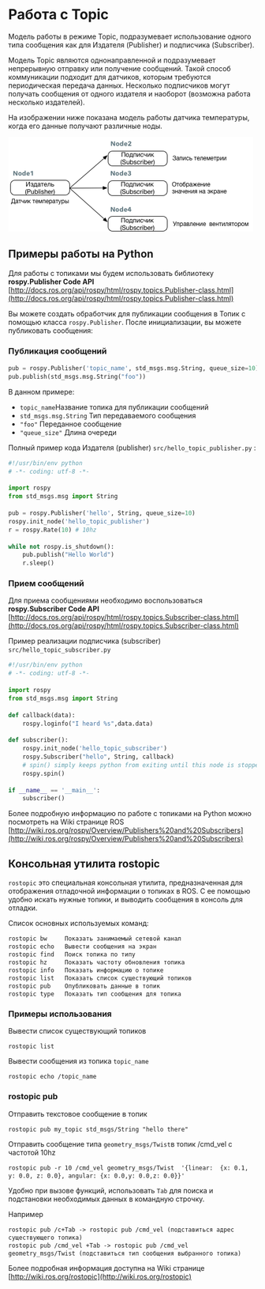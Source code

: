 # Работа с Topic

Модель работы в режиме Topic, подразумевает использование одного типа сообщения как для Издателя \(Publisher\) и подписчика \(Subscriber\).

Модель Topic являются однонаправленной и подразумевает непрерывную отправку или получение сообщений. Такой способ коммуникации подходит для датчиков, которым требуются периодическая передача данных. Несколько подписчиков могут получать сообщения от одного издателя и наоборот \(возможна работа несколько издателей\).

На изображении ниже показана модель работы датчика температуры, когда его данные получают различные ноды.

![](../.gitbook/assets/ros_topic.png)

## Примеры работы на Python

Для работы с топиками мы будем использовать библиотеку **rospy.Publisher Code API** [http://docs.ros.org/api/rospy/html/rospy.topics.Publisher-class.html](http://docs.ros.org/api/rospy/html/rospy.topics.Publisher-class.html)

Вы можете создать обработчик для публикации сообщения в Топик с помощью класса `rospy.Publisher`. После инициализации, вы можете публиковать сообщения:

### Публикация сообщений

```python
pub = rospy.Publisher('topic_name', std_msgs.msg.String, queue_size=10)
pub.publish(std_msgs.msg.String("foo"))
```

В данном примере:

* `topic_name`Название топика для публикации сообщений
* `std_msgs.msg.String` Тип передаваемого сообщения
* `"foo"` Переданное сообщение
* `"queue_size"` Длина очереди

Полный пример кода Издателя \(publisher\) `src/hello_topic_publisher.py` :

```python
#!/usr/bin/env python
# -*- coding: utf-8 -*-

import rospy
from std_msgs.msg import String

pub = rospy.Publisher('hello', String, queue_size=10)
rospy.init_node('hello_topic_publisher')
r = rospy.Rate(10) # 10hz

while not rospy.is_shutdown():
    pub.publish("Hello World")
    r.sleep()
```

### Прием сообщений

Для приема сообщениями необходимо воспользоваться **rospy.Subscriber Code API** [http://docs.ros.org/api/rospy/html/rospy.topics.Subscriber-class.html](http://docs.ros.org/api/rospy/html/rospy.topics.Subscriber-class.html)

Пример реализации подписчика \(subscriber\) `src/hello_topic_subscriber.py`

```python
#!/usr/bin/env python
# -*- coding: utf-8 -*-

import rospy
from std_msgs.msg import String

def callback(data):
    rospy.loginfo("I heard %s",data.data)

def subscriber():
    rospy.init_node('hello_topic_subscriber')
    rospy.Subscriber("hello", String, callback)
    # spin() simply keeps python from exiting until this node is stopped
    rospy.spin()

if __name__ == '__main__':
    subscriber()
```

Более подробную информацию по работе с топиками на Python можно посмотреть на Wiki странице ROS [http://wiki.ros.org/rospy/Overview/Publishers%20and%20Subscribers](http://wiki.ros.org/rospy/Overview/Publishers%20and%20Subscribers)

## Консольная утилита rostopic

`rostopic` это специальная консольная утилита, предназначенная для отображения отладочной информации о топиках в ROS. С ее помощью удобно искать нужные топики, и выводить сообщения в консоль для отладки.

Список основных используемых команд:

```text
rostopic bw     Показать занимаемый сетевой канал
rostopic echo   Вывести сообщения на экран
rostopic find   Поиск топика по типу
rostopic hz     Показать частоту обновления топика
rostopic info   Показать информацию о топике
rostopic list   Показать список существующий топиков
rostopic pub    Опубликовать данные в топик
rostopic type   Показать тип сообщения для топика
```

### Примеры использования

Вывести список существующий топиков

```text
rostopic list
```

Вывести сообщения из топика `topic_name`

```text
rostopic echo /topic_name
```

### rostopic pub <a id="rostopic_pub"></a>

Отправить текстовое сообщение в топик

```text
rostopic pub my_topic std_msgs/String "hello there"
```

Отправить сообщение типа `geometry_msgs/Twist`в топик /cmd\_vel с частотой 10hz

```text
rostopic pub -r 10 /cmd_vel geometry_msgs/Twist  '{linear:  {x: 0.1, y: 0.0, z: 0.0}, angular: {x: 0.0,y: 0.0,z: 0.0}}'
```

Удобно при вызове функций, использовать `Tab` для поиска и подстановки необходимых данных в командную строчку.

Например

```text
rostopic pub /c+Tab -> rostopic pub /cmd_vel (подставиться адрес существующего топика)
rostopic pub /cmd_vel +Tab -> rostopic pub /cmd_vel geometry_msgs/Twist (подставиться тип сообщения выбранного топика)
```

Более подробная информация доступна на Wiki странице [http://wiki.ros.org/rostopic](http://wiki.ros.org/rostopic)

